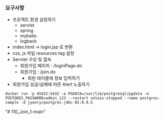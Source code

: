 ### 요구사항
- 프로젝트 환경 설정하기
  - servlet
  - spring
  - mybatis
  - logback
- index.html -> login.jsp 로 변환
- css, js 파일 resources tag 설정
- Servlet 구성 및 접속
  - 회원가입 페이지 : /loginPage.do
  - 회원가입 : /join.do
    - 회원 테이블에 정보 입력하기
- 회원가입 성공/실패에 따른 Alert 노출하기


```
docker run -p 45432:5432 -e PGDATA=/var/lib/postgresql/pgdata -e POSTGRES_PASSWORD=admin_123 --restart unless-stopped --name postgres-sample -d jyeory/postgres-jdbc-01:0.0.5
```
"# 110_Join_1-main" 
